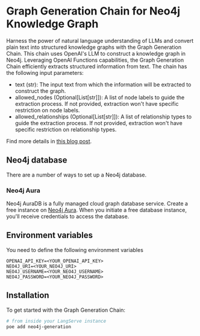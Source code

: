 # Graph Generation Chain for Neo4j Knowledge Graph

Harness the power of natural language understanding of LLMs and convert plain text into structured knowledge graphs with the Graph Generation Chain.
This chain uses OpenAI's LLM to construct a knowledge graph in Neo4j.
Leveraging OpenAI Functions capabilities, the Graph Generation Chain efficiently extracts structured information from text.
The chain has the following input parameters:

* text (str): The input text from which the information will be extracted to construct the graph.
* allowed_nodes (Optional[List[str]]): A list of node labels to guide the extraction process.
                                If not provided, extraction won't have specific restriction on node labels.
* allowed_relationships (Optional[List[str]]): A list of relationship types to guide the extraction process.
                                If not provided, extraction won't have specific restriction on relationship types.

Find more details in [this blog post](https://blog.langchain.dev/constructing-knowledge-graphs-from-text-using-openai-functions/).

## Neo4j database

There are a number of ways to set up a Neo4j database.

### Neo4j Aura

Neo4j AuraDB is a fully managed cloud graph database service.
Create a free instance on [Neo4j Aura](https://neo4j.com/cloud/platform/aura-graph-database?utm_source=langchain&utm_content=langserve).
When you initiate a free database instance, you'll receive credentials to access the database.

##  Environment variables

You need to define the following environment variables

```
OPENAI_API_KEY=<YOUR_OPENAI_API_KEY>
NEO4J_URI=<YOUR_NEO4J_URI>
NEO4J_USERNAME=<YOUR_NEO4J_USERNAME>
NEO4J_PASSWORD=<YOUR_NEO4J_PASSWORD>
```

## Installation

To get started with the Graph Generation Chain:

```bash
# from inside your LangServe instance
poe add neo4j-generation
```